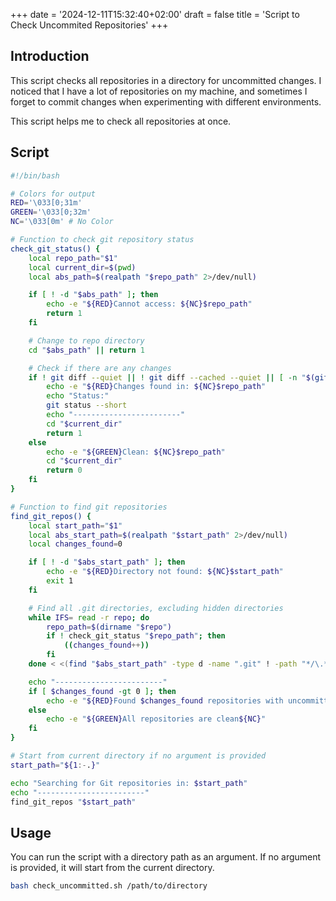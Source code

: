 +++
date = '2024-12-11T15:32:40+02:00'
draft = false
title = 'Script to Check Uncommited Repositories'
+++

## Introduction
This script checks all repositories in a directory for uncommitted changes. I noticed that I have a lot of repositories on my machine, and sometimes I forget to commit changes when experimenting with different environments. 

This script helps me to check all repositories at once.
<!--more-->


## Script
```bash
#!/bin/bash

# Colors for output
RED='\033[0;31m'
GREEN='\033[0;32m'
NC='\033[0m' # No Color

# Function to check git repository status
check_git_status() {
    local repo_path="$1"
    local current_dir=$(pwd)
    local abs_path=$(realpath "$repo_path" 2>/dev/null)

    if [ ! -d "$abs_path" ]; then
        echo -e "${RED}Cannot access: ${NC}$repo_path"
        return 1
    fi

    # Change to repo directory
    cd "$abs_path" || return 1

    # Check if there are any changes
    if ! git diff --quiet || ! git diff --cached --quiet || [ -n "$(git ls-files --others --exclude-standard)" ]; then
        echo -e "${RED}Changes found in: ${NC}$repo_path"
        echo "Status:"
        git status --short
        echo "------------------------"
        cd "$current_dir"
        return 1
    else
        echo -e "${GREEN}Clean: ${NC}$repo_path"
        cd "$current_dir"
        return 0
    fi
}

# Function to find git repositories
find_git_repos() {
    local start_path="$1"
    local abs_start_path=$(realpath "$start_path" 2>/dev/null)
    local changes_found=0

    if [ ! -d "$abs_start_path" ]; then
        echo -e "${RED}Directory not found: ${NC}$start_path"
        exit 1
    fi

    # Find all .git directories, excluding hidden directories
    while IFS= read -r repo; do
        repo_path=$(dirname "$repo")
        if ! check_git_status "$repo_path"; then
            ((changes_found++))
        fi
    done < <(find "$abs_start_path" -type d -name ".git" ! -path "*/\.*/*" 2>/dev/null)

    echo "------------------------"
    if [ $changes_found -gt 0 ]; then
        echo -e "${RED}Found $changes_found repositories with uncommitted changes${NC}"
    else
        echo -e "${GREEN}All repositories are clean${NC}"
    fi
}

# Start from current directory if no argument is provided
start_path="${1:-.}"

echo "Searching for Git repositories in: $start_path"
echo "------------------------"
find_git_repos "$start_path"
```

## Usage
You can run the script with a directory path as an argument. If no argument is provided, it will start from the current directory.

```bash
bash check_uncommitted.sh /path/to/directory
```
